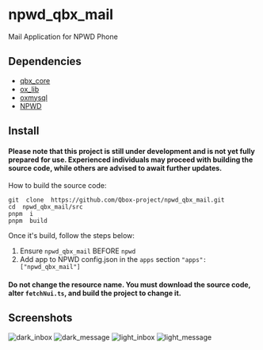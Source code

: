 # npwd_qbx_mail
Mail Application for NPWD Phone

## Dependencies
- [qbx_core](https://github.com/Qbox-project/qbx_core)
- [ox_lib](https://github.com/overextended/ox_lib)
- [oxmysql](https://github.com/overextended/oxmysql)
- [NPWD](https://github.com/project-error/npwd)

## Install

#### Please note that this project is still under development and is not yet fully prepared for use. Experienced individuals may proceed with building the source code, while others are advised to await further updates.

How to build the source code:

    git  clone  https://github.com/Qbox-project/npwd_qbx_mail.git
    cd  npwd_qbx_mail/src
    pnpm  i
    pnpm  build

Once it's build, follow the steps below:
1. Ensure `npwd_qbx_mail` BEFORE `npwd`
2. Add app to NPWD config.json in the `apps` section `"apps": ["npwd_qbx_mail"]`

#### Do not change the resource name. You must download the source code, alter `fetchNui.ts`, and build the project to change it.

## Screenshots
![dark_inbox](https://github.com/Qbox-project/npwd_qbx_mail/assets/7904473/88bf707e-528c-4af8-8650-9fb289754a7f) ![dark_message](https://github.com/Qbox-project/npwd_qbx_mail/assets/7904473/0c71cda6-5fd2-4cf6-adf8-4dccf6b560be)
![light_inbox](https://github.com/Qbox-project/npwd_qbx_mail/assets/7904473/d0e9386d-740f-4b9d-af14-3e343d70593a) ![light_message](https://github.com/Qbox-project/npwd_qbx_mail/assets/7904473/88619014-5485-4c26-9677-bfee7f7c857f)

